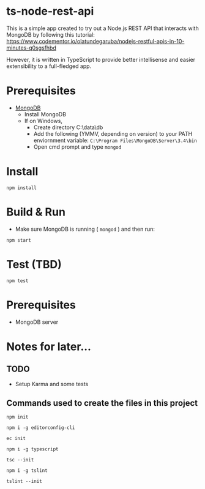 # ts-node-rest-api

This is a simple app created to try out a Node.js REST API that interacts with MongoDB by following this tutorial:
https://www.codementor.io/olatundegaruba/nodejs-restful-apis-in-10-minutes-q0sgsfhbd

However, it is written in TypeScript to provide better intellisense and easier extensibility to a full-fledged app.

# Prerequisites

* [MongoDB](https://www.mongodb.com/download-center#community)
  * Install MongoDB
  * If on Windows,
    * Create directory C:\data\db
    * Add the following (YMMV, depending on version) to your PATH enviornment variable: `C:\Program Files\MongoDB\Server\3.4\bin`
	* Open cmd prompt and type `mongod`

# Install

`npm install`

# Build & Run

* Make sure MongoDB is running ( `mongod` ) and then run:

`npm start`

# Test (TBD)

`npm test`

# Prerequisites

* MongoDB server

# Notes for later...

## TODO

* Setup Karma and some tests

## Commands used to create the files in this project

`npm init`

`npm i -g editorconfig-cli`

`ec init`

`npm i -g typescript`

`tsc --init`

`npm i -g tslint`

`tslint --init`
